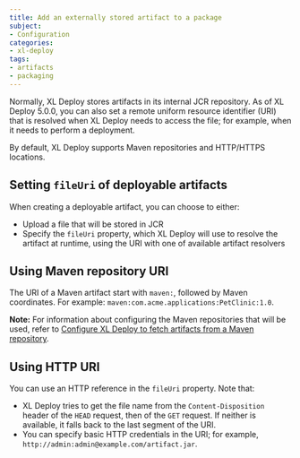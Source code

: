 ```yaml
---
title: Add an externally stored artifact to a package
subject:
- Configuration
categories:
- xl-deploy
tags:
- artifacts
- packaging
---
```


Normally, XL Deploy stores artifacts in its internal JCR repository. As of XL Deploy 5.0.0, you can also set a remote uniform resource identifier (URI) that is resolved when XL Deploy needs to access the file; for example, when it needs to perform a deployment.

By default, XL Deploy supports Maven repositories and HTTP/HTTPS locations.

## Setting `fileUri` of deployable artifacts

When creating a deployable artifact, you can choose to either:

* Upload a file that will be stored in JCR
* Specify the `fileUri` property, which XL Deploy will use to resolve the artifact at runtime, using the URI with one of available artifact resolvers

## Using Maven repository URI

The URI of a Maven artifact start with `maven:`, followed by Maven coordinates. For example: `maven:com.acme.applications:PetClinic:1.0`.

**Note:** For information about configuring the Maven repositories that will be used, refer to [Configure XL Deploy to fetch artifacts from a Maven repository](configure-xl-deploy-to-fetch-artifacts-from-a-maven-repository.html).

## Using HTTP URI

You can use an HTTP reference in the `fileUri` property. Note that:

* XL Deploy tries to get the file name from the `Content-Disposition` header of the `HEAD` request, then of the `GET` request. If neither is available, it falls back to the last segment of the URI.
* You can specify basic HTTP credentials in the URI; for example, `http://admin:admin@example.com/artifact.jar`.
